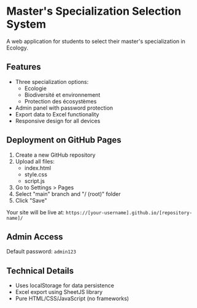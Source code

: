 # Master's Specialization Selection System

A web application for students to select their master's specialization in Ecology.

## Features

- Three specialization options:
  - Ecologie
  - Biodiversité et environnement
  - Protection des écosystèmes
- Admin panel with password protection
- Export data to Excel functionality
- Responsive design for all devices

## Deployment on GitHub Pages

1. Create a new GitHub repository
2. Upload all files:
   - index.html
   - style.css
   - script.js
3. Go to Settings > Pages
4. Select "main" branch and "/ (root)" folder
5. Click "Save"

Your site will be live at: `https://[your-username].github.io/[repository-name]/`

## Admin Access

Default password: `admin123`

## Technical Details

- Uses localStorage for data persistence
- Excel export using SheetJS library
- Pure HTML/CSS/JavaScript (no frameworks)
